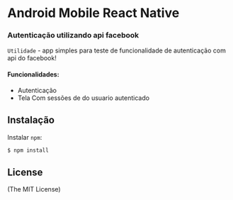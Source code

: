 Android Mobile React Native
=========
### Autenticação utilizando api facebook

`Utilidade` - app simples para teste de funcionalidade de autenticação com api do facebook!

#### Funcionalidades:

 * Autenticação
 * Tela Com sessões de do usuario autenticado


Instalação
-----

Instalar `npm`:

``` bash
$ npm install
```

License
-------

(The MIT License)


